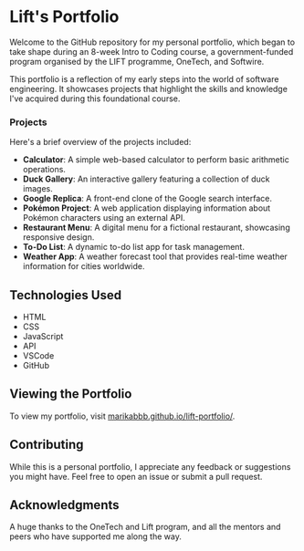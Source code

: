 # Lift's Portfolio

Welcome to the GitHub repository for my personal portfolio, which began to take shape during an 8-week Intro to Coding course, a government-funded program organised by the LIFT programme, OneTech, and Softwire. 

This portfolio is a reflection of my early steps into the world of software engineering. It showcases projects that highlight the skills and knowledge I've acquired during this foundational course.

### Projects

Here's a brief overview of the projects included:

- **Calculator**: A simple web-based calculator to perform basic arithmetic operations.
- **Duck Gallery**: An interactive gallery featuring a collection of duck images.
- **Google Replica**: A front-end clone of the Google search interface.
- **Pokémon Project**: A web application displaying information about Pokémon characters using an external API.
- **Restaurant Menu**: A digital menu for a fictional restaurant, showcasing responsive design.
- **To-Do List**: A dynamic to-do list app for task management.
- **Weather App**: A weather forecast tool that provides real-time weather information for cities worldwide.

## Technologies Used

- HTML
- CSS
- JavaScript
- API
- VSCode
- GitHub


## Viewing the Portfolio
To view my portfolio, visit [marikabbb.github.io/lift-portfolio/](http://marikabbb.github.io/lift-portfolio/).


## Contributing

While this is a personal portfolio, I appreciate any feedback or suggestions you might have. Feel free to open an issue or submit a pull request.

## Acknowledgments

A huge thanks to the OneTech and Lift program, and all the mentors and peers who have supported me along the way.


